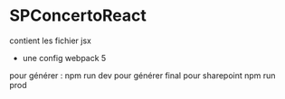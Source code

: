 # SPConcertoReact

contient les fichier jsx
+ une config webpack 5 

pour générer : 
npm run dev
pour générer final pour sharepoint 
npm run prod

